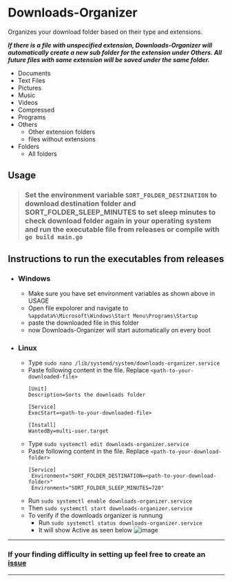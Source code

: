 # Downloads-Organizer

Organizes your download folder based on their type and extensions.

***If there is a file with unspecified extension, Downloads-Organizer will automatically create a new sub folder for the extension under Others. All future files with same extension will be saved under the same folder.***

- Documents
- Text Files
- Pictures
- Music
- Videos
- Compressed
- Programs
- Others
  - Other extension folders
  - files without extensions
-  Folders
   - All folders
  
 ## Usage
 > ### Set the environment variable `SORT_FOLDER_DESTINATION` to download destination folder and SORT_FOLDER_SLEEP_MINUTES to set sleep minutes to check download folder again in your operating system and run the executable file from releases or compile with `go build main.go`

## Instructions to run the executables from releases
- ### Windows
  - Make sure you have set environment variables as shown above in USAGE
  - Open file expolorer and navigate to `%appdata%\Microsoft\Windows\Start Menu\Programs\Startup`
  - paste the downloaded file in this folder
  - now Downloads-Organizer will start automatically on every boot
- ### Linux
  - Type `sudo nano /lib/systemd/system/downloads-organizer.service`
  - Paste following content in the file. Replace `<path-to-your-downloaded-file>`
    ```
    [Unit]
    Description=Sorts the downloads folder

    [Service]
    ExecStart=<path-to-your-downloaded-file>

    [Install]
    WantedBy=multi-user.target
    ```
   - Type `sudo systemctl edit downloads-organizer.service`
   - Paste following content in the file. Replace `<path-to-your-download-folder>`
     ```
     [Service]
      Environment="SORT_FOLDER_DESTINATION=<path-to-your-download-folder>"
      Environment="SORT_FOLDER_SLEEP_MINUTES=720"
      ```
   - Run `sudo systemctl enable downloads-organizer.service`
   - Then `sudo systemctl start downloads-organizer.service`
   - To verify if the downloads organizer is runnung
     - Run `sudo systemctl status downloads-organizer.service`
     - It will show Active as seen below
       ![image](https://user-images.githubusercontent.com/63334479/173121054-550a396d-b287-4a28-a9cb-544c98d46389.png)

---
### If your finding difficulty in setting up feel free to create an [issue](https://github.com/rabilrbl/Downloads-Organizer/issues)
---
